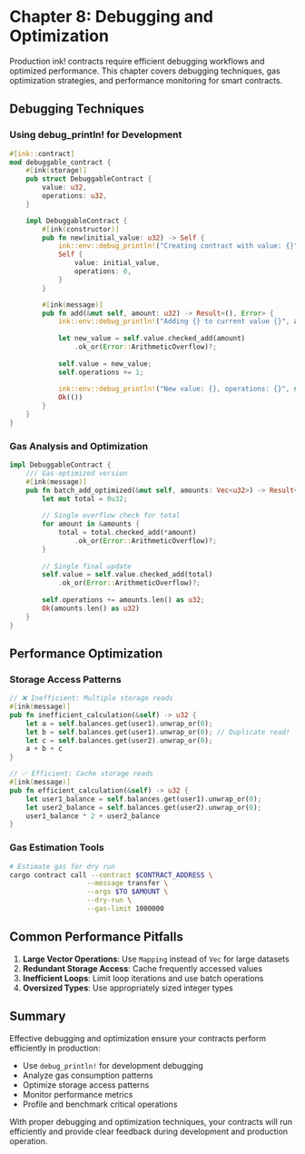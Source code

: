# Chapter 8: Debugging and Optimization

Production ink! contracts require efficient debugging workflows and optimized performance. This chapter covers debugging techniques, gas optimization strategies, and performance monitoring for smart contracts.

## Debugging Techniques

### Using debug_println! for Development

```rust
#[ink::contract]
mod debuggable_contract {
    #[ink(storage)]
    pub struct DebuggableContract {
        value: u32,
        operations: u32,
    }

    impl DebuggableContract {
        #[ink(constructor)]
        pub fn new(initial_value: u32) -> Self {
            ink::env::debug_println!("Creating contract with value: {}", initial_value);
            Self {
                value: initial_value,
                operations: 0,
            }
        }

        #[ink(message)]
        pub fn add(&mut self, amount: u32) -> Result<(), Error> {
            ink::env::debug_println!("Adding {} to current value {}", amount, self.value);
            
            let new_value = self.value.checked_add(amount)
                .ok_or(Error::ArithmeticOverflow)?;
            
            self.value = new_value;
            self.operations += 1;
            
            ink::env::debug_println!("New value: {}, operations: {}", self.value, self.operations);
            Ok(())
        }
    }
}
```

### Gas Analysis and Optimization

```rust
impl DebuggableContract {
    /// Gas-optimized version
    #[ink(message)]
    pub fn batch_add_optimized(&mut self, amounts: Vec<u32>) -> Result<u32, Error> {
        let mut total = 0u32;
        
        // Single overflow check for total
        for amount in &amounts {
            total = total.checked_add(*amount)
                .ok_or(Error::ArithmeticOverflow)?;
        }
        
        // Single final update
        self.value = self.value.checked_add(total)
            .ok_or(Error::ArithmeticOverflow)?;
        
        self.operations += amounts.len() as u32;
        Ok(amounts.len() as u32)
    }
}
```

## Performance Optimization

### Storage Access Patterns

```rust
// ❌ Inefficient: Multiple storage reads
#[ink(message)]
pub fn inefficient_calculation(&self) -> u32 {
    let a = self.balances.get(user1).unwrap_or(0);
    let b = self.balances.get(user1).unwrap_or(0); // Duplicate read!
    let c = self.balances.get(user2).unwrap_or(0);
    a + b + c
}

// ✅ Efficient: Cache storage reads
#[ink(message)]
pub fn efficient_calculation(&self) -> u32 {
    let user1_balance = self.balances.get(user1).unwrap_or(0);
    let user2_balance = self.balances.get(user2).unwrap_or(0);
    user1_balance * 2 + user2_balance
}
```

### Gas Estimation Tools

```bash
# Estimate gas for dry run
cargo contract call --contract $CONTRACT_ADDRESS \
                   --message transfer \
                   --args $TO $AMOUNT \
                   --dry-run \
                   --gas-limit 1000000
```

## Common Performance Pitfalls

1. **Large Vector Operations**: Use `Mapping` instead of `Vec` for large datasets
2. **Redundant Storage Access**: Cache frequently accessed values
3. **Inefficient Loops**: Limit loop iterations and use batch operations
4. **Oversized Types**: Use appropriately sized integer types

## Summary

Effective debugging and optimization ensure your contracts perform efficiently in production:

- Use `debug_println!` for development debugging
- Analyze gas consumption patterns
- Optimize storage access patterns
- Monitor performance metrics
- Profile and benchmark critical operations

With proper debugging and optimization techniques, your contracts will run efficiently and provide clear feedback during development and production operation.
